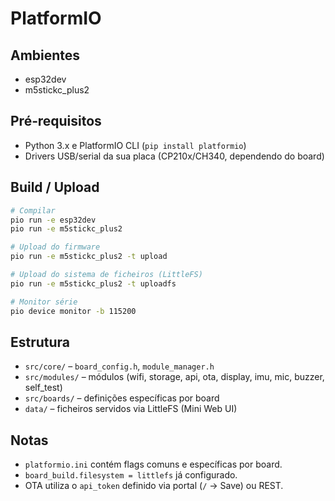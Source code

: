 # PlatformIO

## Ambientes
- esp32dev
- m5stickc_plus2

## Pré‑requisitos
- Python 3.x e PlatformIO CLI (`pip install platformio`)
- Drivers USB/serial da sua placa (CP210x/CH340, dependendo do board)

## Build / Upload
```bash
# Compilar
pio run -e esp32dev
pio run -e m5stickc_plus2

# Upload do firmware
pio run -e m5stickc_plus2 -t upload

# Upload do sistema de ficheiros (LittleFS)
pio run -e m5stickc_plus2 -t uploadfs

# Monitor série
pio device monitor -b 115200
```

## Estrutura
- `src/core/` – `board_config.h`, `module_manager.h`
- `src/modules/` – módulos (wifi, storage, api, ota, display, imu, mic, buzzer, self_test)
- `src/boards/` – definições específicas por board
- `data/` – ficheiros servidos via LittleFS (Mini Web UI)

## Notas
- `platformio.ini` contém flags comuns e específicas por board.
- `board_build.filesystem = littlefs` já configurado.
- OTA utiliza o `api_token` definido via portal (`/` → Save) ou REST.

